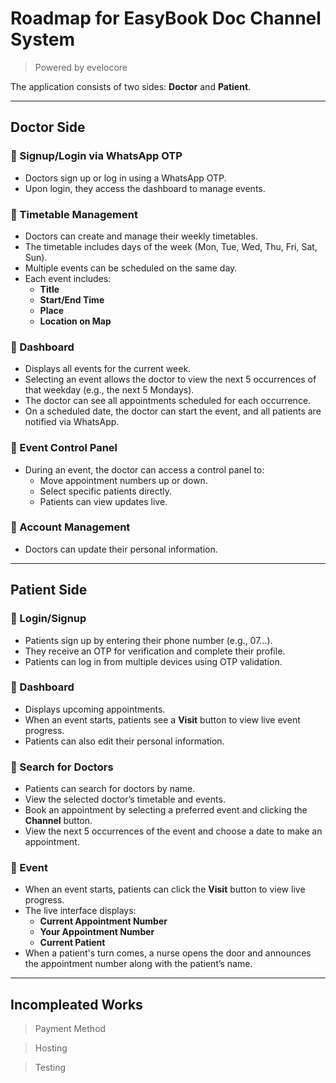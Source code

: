 # Roadmap for EasyBook Doc Channel System 
> Powered by evelocore

The application consists of two sides: **Doctor** and **Patient**.

---

## **Doctor Side**

### 🧢 Signup/Login via WhatsApp OTP
- Doctors sign up or log in using a WhatsApp OTP.
- Upon login, they access the dashboard to manage events.

### 🧢 Timetable Management
- Doctors can create and manage their weekly timetables.
- The timetable includes days of the week (Mon, Tue, Wed, Thu, Fri, Sat, Sun).
- Multiple events can be scheduled on the same day.
- Each event includes:
  - **Title**
  - **Start/End Time**
  - **Place**
  - **Location on Map**

### 🧢 Dashboard
- Displays all events for the current week.
- Selecting an event allows the doctor to view the next 5 occurrences of that weekday (e.g., the next 5 Mondays).
- The doctor can see all appointments scheduled for each occurrence.
- On a scheduled date, the doctor can start the event, and all patients are notified via WhatsApp.

### 🧢 Event Control Panel
- During an event, the doctor can access a control panel to:
  - Move appointment numbers up or down.
  - Select specific patients directly.
  - Patients can view updates live.

### 🧢 Account Management
- Doctors can update their personal information.

---

## **Patient Side**

### 🍅 Login/Signup
- Patients sign up by entering their phone number (e.g., 07...).
- They receive an OTP for verification and complete their profile.
- Patients can log in from multiple devices using OTP validation.

### 🍅 Dashboard
- Displays upcoming appointments.
- When an event starts, patients see a **Visit** button to view live event progress.
- Patients can also edit their personal information.

### 🍅 Search for Doctors
- Patients can search for doctors by name.
- View the selected doctor’s timetable and events.
- Book an appointment by selecting a preferred event and clicking the **Channel** button.
- View the next 5 occurrences of the event and choose a date to make an appointment.

### 🍅 Event
- When an event starts, patients can click the **Visit** button to view live progress.
- The live interface displays:
  - **Current Appointment Number**
  - **Your Appointment Number**
  - **Current Patient**
- When a patient's turn comes, a nurse opens the door and announces the appointment number along with the patient’s name.

---
## Incompleated Works

> Payment Method

> Hosting

> Testing

